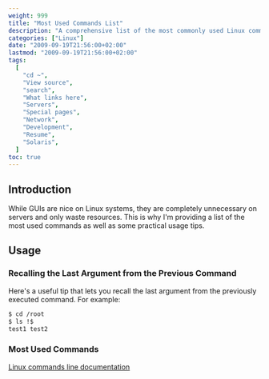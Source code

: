 ```yaml
---
weight: 999
title: "Most Used Commands List"
description: "A comprehensive list of the most commonly used Linux commands and useful command-line tips."
categories: ["Linux"]
date: "2009-09-19T21:56:00+02:00"
lastmod: "2009-09-19T21:56:00+02:00"
tags:
  [
    "cd ~",
    "View source",
    "search",
    "What links here",
    "Servers",
    "Special pages",
    "Network",
    "Development",
    "Resume",
    "Solaris",
  ]
toc: true
---
```


## Introduction

While GUIs are nice on Linux systems, they are completely unnecessary on servers and only waste resources. This is why I'm providing a list of the most used commands as well as some practical usage tips.

## Usage

### Recalling the Last Argument from the Previous Command

Here's a useful tip that lets you recall the last argument from the previously executed command. For example:

```bash
$ cd /root
$ ls !$
test1 test2
```

### Most Used Commands

[Linux commands line documentation](/pdf/linux_commands_line.pdf)
